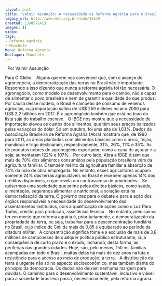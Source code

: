 ```yaml
---
layout: post
title: 'Valmir Assunção: A necessidade da Reforma Agrária para o Brasil'
legacy_url: http://www.mst.org.br/node/15639
created: 1390571413
images: []
video: 
tags:
- Reforma Agrária
- Manchete
Menu: Reforma Agrária
Destaque: Manchete
---
```



 
Por Valmir Assunção

Para O Globo 
 
Alguns querem nos convencer que, com o avanço do agronegócio, a democratização das terras no Brasil não é importante. Respondo a isso dizendo que nunca a reforma agrária foi tão necessária.
O agronegócio, como modelo de desenvolvimento para o campo, não é capaz de alimentar o povo brasileiro e nem de garantir a qualidade do que produz. Por causa desse modelo, o Brasil é campeão de consumo de venenos agrícolas, cuja importação saltou de US$ 259 milhões no ano 2000 para US$ 2,2 bilhões em 2012. É o agronegócio também que está no topo da lista suja do trabalho escravo.
 
O IBGE nos mostra que a necessidade de importação elevou os custos dos alimentos, que têm seus preços balizados pelas variações do dólar. Só em outubro, foi uma alta de 1,03%. Dados da Associação Brasileira de Reforma Agrária (Abra) mostram que, de 1990 para 2011, as áreas plantadas com alimentos básicos como o arroz, feijão, mandioca e trigo declinaram, respectivamente, 31%, 26%, 11% e 35%. As de produtos nobres do agronegócio exportador, como a cana de açúcar e a soja, aumentaram 122% e 107%.
 
Por outro lado, Abra e IBGE dizem que mais de 70% dos alimentos consumidos pela população brasileira vêm da agricultura familiar. É também mérito da agricultura familiar a absorção de 74% da mão de obra empregada. No entanto, esses agricultores ocupam somente 24% das terras agricultáveis no Brasil e recebem apenas 14% dos créditos disponíveis, o que revela um contrassenso de prioridades.
 
Se quisermos uma sociedade que prime pelos direitos básicos, como saúde, alimentação, segurança alimentar e nutricional, a solução está na democratização da terra. O governo traz para o debate e para a ação dos órgãos responsáveis a necessidade do desenvolvimento dos assentamentos instituídos, com a qualificação de ações como o Luz Para Todos, crédito para produção, assistência técnica.
 
No entanto, precisamos ter em mente que reforma agrária é, prioritariamente, a democratização da propriedade da terra, ou seja, trabalhar para a desconcentração fundiária no Brasil, cujo índice de Gini de mais de 0,85 é equiparado ao período da ditadura militar.
 
A concentração significa fome e a exclusão de mais de 3,8 milhões de camponeses de qualquer política pública estruturante, cuja consequência de curto prazo é o êxodo, inchando, desta forma, as periferias das grandes cidades. Hoje, são, pelo menos, 150 mil famílias acampadas em todo o Brasil, muitas delas há mais de dez anos na luta e resistência para o acesso ao meio de produção, a terra.
 
A distribuição da terra é urgente não só no aspecto socioeconômico, mas também diante do princípio da democracia. Os dados não deixam nenhuma margem para dúvidas. O caminho para o desenvolvimento sustentável, inclusivo e viável para a sociedade brasileira passa, necessariamente, pela reforma agrária.
 
 
 
